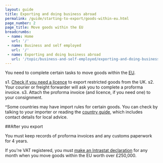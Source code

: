 ```yaml
---
layout: guide
title: Exporting and doing business abroad 
permalink: /guide/starting-to-export/goods-within-eu.html
page_number: 2
page_title: Move goods within the EU
breadcrumbs:
 - name: Home
   url: '/'
 - name: Business and self employed
   url: '/'
 - name: Exporting and doing business abroad
   url: '/topic/business-and-self-employed/exporting-and-doing-business-abroad.html'   
---
```


You need to complete certain tasks to move goods within the [EU](/eu-eea).

s1. [Check if you need a licence](/guide/starting-to-export/export-licences.html) to export restricted goods from the UK.
s2. Your courier or freight forwarder will ask you to complete a proforma invoice. 
s3. Attach the proforma invoice (and licence, if you need one) to your consignment.

^Some countries may have import rules for certain goods. You can check by talking to your importer or reading the [country guide](https://www.gov.uk/government/collections/exporting-country-guides), which includes contact details for local advice.

##After you export

You must keep records of proforma invoices and any customs paperwork for 4 years.

If you're VAT registered, you must [make an Intrastat declaration](/guide/report-moved-goods-intrastat/when-you-must-register.html) for any month when you move goods within the EU worth over £250,000.
